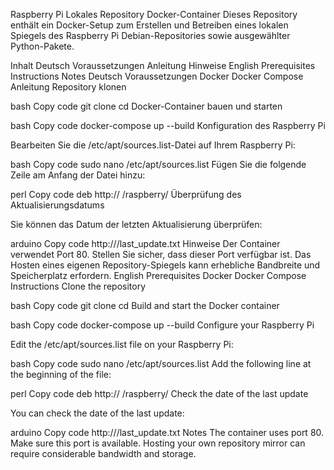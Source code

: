 Raspberry Pi Lokales Repository Docker-Container
Dieses Repository enthält ein Docker-Setup zum Erstellen und Betreiben eines lokalen Spiegels des Raspberry Pi Debian-Repositories sowie ausgewählter Python-Pakete.

Inhalt
Deutsch
Voraussetzungen
Anleitung
Hinweise
English
Prerequisites
Instructions
Notes
Deutsch
Voraussetzungen
Docker
Docker Compose
Anleitung
Repository klonen

bash
Copy code
git clone <URL des Repositories>
cd <Verzeichnis des Repositories>
Docker-Container bauen und starten

bash
Copy code
docker-compose up --build
Konfiguration des Raspberry Pi

Bearbeiten Sie die /etc/apt/sources.list-Datei auf Ihrem Raspberry Pi:

bash
Copy code
sudo nano /etc/apt/sources.list
Fügen Sie die folgende Zeile am Anfang der Datei hinzu:

perl
Copy code
deb http://<Ihre IP-Adresse> /raspberry/
Überprüfung des Aktualisierungsdatums

Sie können das Datum der letzten Aktualisierung überprüfen:

arduino
Copy code
http://<Ihre IP-Adresse>/last_update.txt
Hinweise
Der Container verwendet Port 80. Stellen Sie sicher, dass dieser Port verfügbar ist.
Das Hosten eines eigenen Repository-Spiegels kann erhebliche Bandbreite und Speicherplatz erfordern.
English
Prerequisites
Docker
Docker Compose
Instructions
Clone the repository

bash
Copy code
git clone <repository URL>
cd <repository directory>
Build and start the Docker container

bash
Copy code
docker-compose up --build
Configure your Raspberry Pi

Edit the /etc/apt/sources.list file on your Raspberry Pi:

bash
Copy code
sudo nano /etc/apt/sources.list
Add the following line at the beginning of the file:

perl
Copy code
deb http://<Your IP Address> /raspberry/
Check the date of the last update

You can check the date of the last update:

arduino
Copy code
http://<Your IP Address>/last_update.txt
Notes
The container uses port 80. Make sure this port is available.
Hosting your own repository mirror can require considerable bandwidth and storage.
